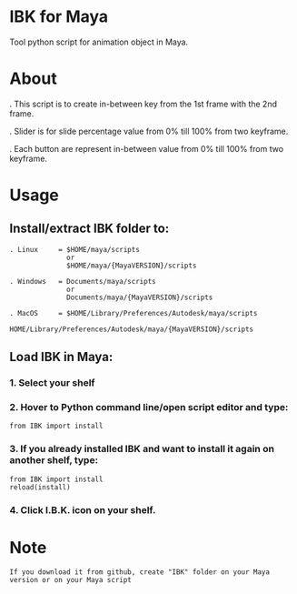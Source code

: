 # IBK for Maya

Tool python script for animation object in Maya.

# About

. This script is to create in-between key from the 1st frame with the 2nd frame.

. Slider is for slide percentage value from 0% till 100% from two keyframe.

. Each button are represent in-between value from 0% till 100% from two keyframe.

# Usage

## Install/extract IBK folder to:

    . Linux     = $HOME/maya/scripts
                  or
                  $HOME/maya/{MayaVERSION}/scripts

    . Windows   = Documents/maya/scripts
                  or
                  Documents/maya/{MayaVERSION}/scripts

    . MacOS     = $HOME/Library/Preferences/Autodesk/maya/scripts
                  HOME/Library/Preferences/Autodesk/maya/{MayaVERSION}/scripts

## Load IBK in Maya:

### 1. Select your shelf

### 2. Hover to Python command line/open script editor and type:

    from IBK import install

### 3. If you already installed IBK and want to install it again on another shelf, type:

    from IBK import install
    reload(install)

### 4. Click I.B.K. icon on your shelf.

# Note

    If you download it from github, create "IBK" folder on your Maya version or on your Maya script
